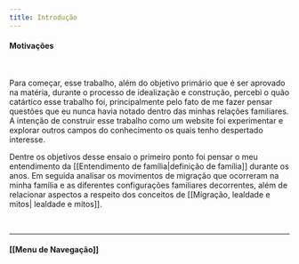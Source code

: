 ```yaml
---
title: Introdução
---
```

####  Motivações 
&nbsp;

Para começar,  esse trabalho, além do objetivo primário que é ser aprovado na matéria, durante o processo de idealização e construção, percebi o quão catártico esse trabalho foi, principalmente pelo fato de me fazer pensar questões que eu nunca havia notado dentro das minhas relações familiares. A intenção de construir esse trabalho como um website foi experimentar e explorar outros campos do conhecimento os quais tenho despertado interesse.

Dentre os objetivos desse ensaio o primeiro ponto foi pensar o meu entendimento da [[Entendimento de família|definição de família]] durante os anos. Em seguida analisar os movimentos de migração que ocorreram na minha família e as diferentes configurações familiares decorrentes, além de relacionar aspectos a respeito dos conceitos de [[Migração, lealdade e mitos| lealdade e mitos]].


&nbsp;
&nbsp;
&nbsp;
&nbsp;
&nbsp;
&nbsp;

----------------------

#### [[Menu de Navegação]]